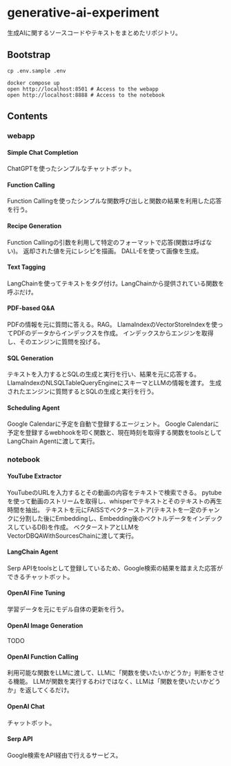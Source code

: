 # generative-ai-experiment
生成AIに関するソースコードやテキストをまとめたリポジトリ。

## Bootstrap
```shell
cp .env.sample .env

docker compose up
open http://localhost:8501 # Access to the webapp
open http://localhost:8888 # Access to the notebook
```

## Contents
### webapp
#### Simple Chat Completion
ChatGPTを使ったシンプルなチャットボット。

#### Function Calling
Function Callingを使ったシンプルな関数呼び出しと関数の結果を利用した応答を行う。

#### Recipe Generation
Function Callingの引数を利用して特定のフォーマットで応答(関数は呼ばない)。
返却された値を元にレシピを描画。
DALL-Eを使って画像を生成。

#### Text Tagging
LangChainを使ってテキストをタグ付け。LangChainから提供されている関数を呼ぶだけ。

#### PDF-based Q&A
PDFの情報を元に質問に答える。RAG。
LlamaIndexのVectorStoreIndexを使ってPDFのデータからインデックスを作成。
インデックスからエンジンを取得し、そのエンジンに質問を投げる。

#### SQL Generation
テキストを入力するとSQLの生成と実行を行い、結果を元に応答する。
LlamaIndexのNLSQLTableQueryEngineにスキーマとLLMの情報を渡す。
生成されたエンジンに質問するとSQLの生成と実行を行う。

#### Scheduling Agent
Google Calendarに予定を自動で登録するエージェント。
Google Calendarに予定を登録するwebhookを叩く関数と、現在時刻を取得する関数をtoolsとしてLangChain Agentに渡して実行。

### notebook
#### YouTube Extractor
YouTubeのURLを入力するとその動画の内容をテキストで検索できる。
pytubeを使って動画のストリームを取得し、whisperでテキストとそのテキストの再生時間を抽出。
テキストを元にFAISSでベクターストア(テキストを一定のチャンクに分割した後にEmbeddingし、Embedding後のベクトルデータをインデックスしているDB)を作成。
ベクターストアとLLMをVectorDBQAWithSourcesChainに渡して実行。

#### LangChain Agent
Serp APIをtoolsとして登録しているため、Google検索の結果を踏まえた応答ができるチャットボット。

#### OpenAI Fine Tuning
学習データを元にモデル自体の更新を行う。

#### OpenAI Image Generation
TODO

#### OpenAI Function Calling
利用可能な関数をLLMに渡して、LLMに「関数を使いたいかどうか」判断をさせる機能。
LLMが関数を実行するわけではなく、LLMは「関数を使いたいかどうか」を返してくるだけ。

#### OpenAI Chat
チャットボット。

#### Serp API
Google検索をAPI経由で行えるサービス。

